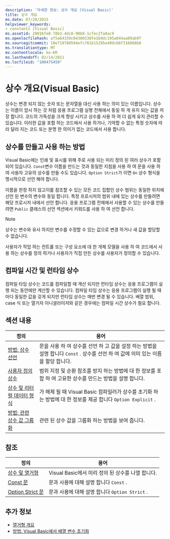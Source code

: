 ```yaml
---
description: '자세한 정보: 상수 개요 (Visual Basic)'
title: 상수 개요
ms.date: 07/20/2015
helpviewer_keywords:
- constants [Visual Basic]
ms.assetid: 29016fe8-78b3-4dc8-90b8-1cfec2fa8ac9
ms.openlocfilehash: af5a64339c04306538fe1b9dc195a044aa89ab9f
ms.sourcegitcommit: 10e719780594efc781b15295e499c66f316068b8
ms.translationtype: MT
ms.contentlocale: ko-KR
ms.lasthandoff: 02/14/2021
ms.locfileid: "100475450"
---
```

# <a name="constants-overview-visual-basic"></a>상수 개요(Visual Basic)

상수는 변경 되지 않는 숫자 또는 문자열을 대신 사용 하는 의미 있는 이름입니다. 상수는 이름이 암시 하는 것 처럼 응용 프로그램 실행 전체에서 동일 하 게 유지 되는 값을 저장 합니다. 코드의 가독성을 크게 향상 시키고 상수를 사용 하 여 더 쉽게 유지 관리할 수 있습니다. 이러한 값을 포함 하는 코드에서 사용 하거나, 기억할 수 없는 특정 숫자에 따라 달라 지는 코드 또는 분명 한 의미가 없는 코드에서 사용 합니다.  
  
## <a name="how-to-create-and-use-constants"></a>상수를 만들고 사용 하는 방법  

 Visual Basic에는 인쇄 및 표시를 위해 주로 사용 되는 미리 정의 된 여러 상수가 포함 되어 있습니다. `Const`변수 이름을 만드는 것과 동일한 지침을 사용 하 여 문을 사용 하 여 사용자 고유의 상수를 만들 수도 있습니다. `Option Strict`가 이면 `On` 상수 형식을 명시적으로 선언 해야 합니다.  
  
 이름을 한정 하지 않고이를 참조할 수 있는 모든 코드 집합인 상수 범위는 동일한 위치에 선언 된 변수의 변수와 동일 합니다. 특정 프로시저의 범위 내에 있는 상수를 만들려면 해당 프로시저 내에서 선언 합니다. 응용 프로그램 전체에서 사용할 수 있는 상수를 만들려면 `Public` 클래스의 선언 섹션에서 키워드를 사용 하 여 선언 합니다.  
  
> [!NOTE]
> 상수는 변수와 유사 하지만 변수를 수정할 수 있는 값으로 변경 하거나 새 값을 할당할 수 없습니다.  
  
 사용자가 작업 하는 컨트롤 또는 구성 요소에 대 한 개체 모델을 사용 하 여 코드에서 사용 하는 상수를 정의 하거나 사용자가 직접 만든 상수를 사용자가 정의할 수 있습니다.  
  
## <a name="compile-time-and-run-time-constants"></a>컴파일 시간 및 런타임 상수  

 컴파일 타임 상수는 코드를 컴파일할 때 계산 되지만 런타임 상수는 응용 프로그램이 실행 되는 동안에만 계산할 수 있습니다. 컴파일 타임 상수는 응용 프로그램이 실행 될 때마다 동일한 값을 갖게 되지만 런타임 상수는 매번 변경 될 수 있습니다. 배열 범위, case 식 또는 열거자 이니셜라이저와 같은 경우에는 컴파일 시간 상수가 필요 합니다.  
  
## <a name="in-this-section"></a>섹션 내용  
  
|정의|용어|  
|---|---|  
|[방법: 상수 선언](how-to-declare-a-constant.md)|문을 사용 하 여 상수를 선언 하 고 값을 설정 하는 방법을 설명 합니다 `Const` . 상수를 선언 하 여 값에 의미 있는 이름을 할당 합니다.|  
|[사용자 정의 상수](user-defined-constants.md)|범위 지정 및 순환 참조를 방지 하는 방법에 대 한 정보를 포함 하 여 고유한 상수를 만드는 방법을 설명 합니다.|  
|[상수 및 리터럴 데이터 형식](constant-and-literal-data-types.md)|가 해제 될 때 Visual Basic 컴파일러가 상수를 초기화 하는 방법에 대 한 정보를 제공 합니다 `Option Explicit` .|  
|[방법: 관련 상수 값 그룹화](how-to-group-related-constant-values-together.md)|관련 된 상수 값을 그룹화 하는 방법을 보여 줍니다.|  
  
## <a name="reference"></a>참조  
  
|정의|용어|  
|---|---|  
|[상수 및 열거형](../../../language-reference/constants-and-enumerations.md)|Visual Basic에서 미리 정의 된 상수를 나열 합니다.|  
|[Const 문](../../../language-reference/statements/const-statement.md)|문과 사용에 대해 설명 합니다 `Const` .|  
|[Option Strict 문](../../../language-reference/statements/option-strict-statement.md)|문과 사용에 대해 설명 합니다 `Option Strict` .|  
  
## <a name="see-also"></a>추가 정보

- [열거형 개요](enumerations-overview.md)
- [방법: Visual Basic에서 배열 변수 초기화](../arrays/how-to-initialize-an-array-variable.md)
